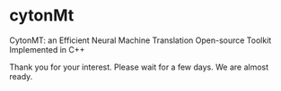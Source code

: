 # cytonMt
CytonMT: an Efficient Neural Machine Translation Open-source Toolkit Implemented in C++

Thank you for your interest. Please wait for a few days. We are almost ready.
